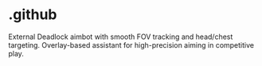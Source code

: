 # .github
External Deadlock aimbot with smooth FOV tracking and head/chest targeting. Overlay-based assistant for high-precision aiming in competitive play.
